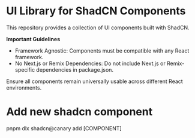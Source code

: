 # UI Library for ShadCN Components

This repository provides a collection of UI components built with ShadCN.

**Important Guidelines**

- Framework Agnostic: Components must be compatible with any React framework.
- No Next.js or Remix Dependencies: Do not include Next.js or Remix-specific dependencies in package.json.

Ensure all components remain universally usable across different React environments.

# Add new shadcn component

pnpm dlx shadcn@canary add [COMPONENT]
